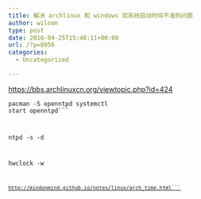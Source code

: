 ```yaml
---
title: 解决 archlinux 和 windows 双系统启动时间不准的问题
author: wiloon
type: post
date: 2016-04-25T15:48:11+00:00
url: /?p=8956
categories:
  - Uncategorized

---
```

https://bbs.archlinuxcn.org/viewtopic.php?id=424


<code class="nginx"><span class="title">pacman -S openntpd
systemctl start openntpd```

ntpd -s -d

<span class="n">hwclock <span class="o">-<span class="n">w

<code class="nginx">http://mindonmind.github.io/notes/linux/arch_time.html```